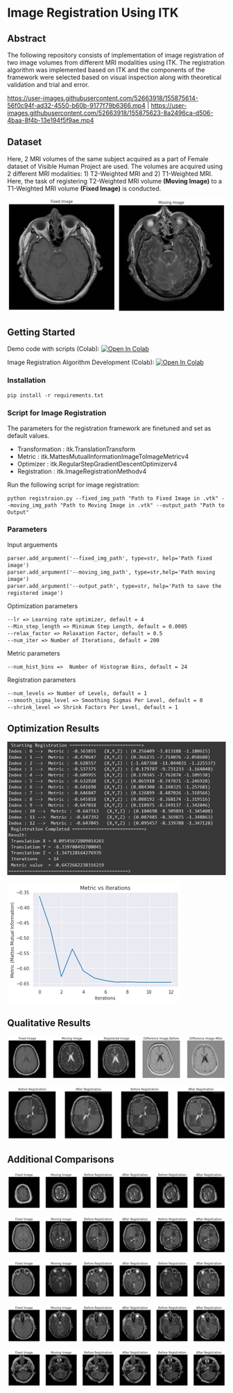 # Image Registration Using ITK

## Abstract

The following repository consists of implementation of image registration of two image volumes from different MRI modalities using ITK. The registration algorithm was implemented based on ITK and the components of the framework were selected based on visual inspection along with theoretical validation and trial and error.

https://user-images.githubusercontent.com/52663918/155875614-56f0c94f-ad32-4550-b60b-9177f79b6366.mp4 | https://user-images.githubusercontent.com/52663918/155875623-8a2496ca-d506-4baa-8f4b-13e194f5f9ae.mp4




## Dataset

Here, 2 MRI volumes of the same subject acquired as a part of Female dataset of Visible Human Project are used. The volumes are acquired using 2 different MRI modalities: 1) T2-Weighted MRI and 2) T1-Weighted MRI.  Here, the task of registering T2-Weighted MRI volume **(Moving Image)**
 to a T1-Weighted MRI volume **(Fixed Image)** is conducted.  

![git1.png](Image%20Regi%204d8c5/git1.png)

## Getting Started

Demo code with scripts (Colab): 
[![Open In Colab](https://colab.research.google.com/assets/colab-badge.svg)](https://colab.research.google.com/github/Jathurshan0330/Image-Registration-ITK/blob/master/DEMO_Image_Registraionipynb.ipynb)

Image Registration Algorithm Development (Colab): 
[![Open In Colab](https://colab.research.google.com/assets/colab-badge.svg)](https://colab.research.google.com/github/Jathurshan0330/Image-Registration-ITK/blob/master/170248G_Image_Registration.ipynb)

### Installation
```
pip install -r requirements.txt
```
### Script for Image Registration

The parameters for the registration framework are finetuned and set as default values. 

- Transformation : itk.TranslationTransform
- Metric : itk.MattesMutualInformationImageToImageMetricv4
- Optimizer : itk.RegularStepGradientDescentOptimizerv4
- Registration : itk.ImageRegistrationMethodv4

Run the following script for image registration:
```
python registraion.py --fixed_img_path "Path to Fixed Image in .vtk" --moving_img_path "Path to Moving Image in .vtk" --output_path "Path to Output"
```
### Parameters
Input arguements
```
parser.add_argument('--fixed_img_path', type=str, help='Path fixed image')
parser.add_argument('--moving_img_path', type=str,help='Path moving image')
parser.add_argument('--output_path', type=str, help='Path to save the registered image')
```

Optimization parameters
```
--lr => Learning rate optimizer, default = 4 
--Min_step_length => Minimum Step Length, default = 0.0005 
--relax_factor => Relaxation Factor, default = 0.5
--num_iter => Number of Iterations, default = 200 
```

Metric parameters
```
--num_hist_bins =>  Number of Histogram Bins, default = 24
```
Registration parameters
```
--num_levels => Number of Levels, default = 1 
--smooth_sigma_level => Smoothing Sigmas Per Level, default = 0 
--shrink_level => Shrink Factors Per Level, default = 1
```

## Optimization Results

![opt results.JPG](Image%20Regi%204d8c5/opt_results.jpg)

![plot.png](Image%20Regi%204d8c5/plot.png)

## Qualitative Results

![result13.png](Image%20Regi%204d8c5/result13.png)

![result13_2.png](Image%20Regi%204d8c5/result13_2.png)

## Additional Comparisons

![result5.png](Image%20Regi%204d8c5/result5.png)

![16.png](Image%20Regi%204d8c5/16.png)

![19.png](Image%20Regi%204d8c5/19.png)

![result21.png](Image%20Regi%204d8c5/result21.png)

![results26.png](Image%20Regi%204d8c5/results26.png)
